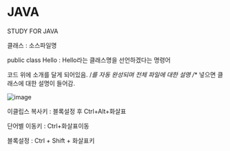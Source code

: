 # JAVA
STUDY FOR JAVA

클래스 : 소스파일명

public class Hello : Hello라는 클래스명을 선언하겠다는 명령어

코드 위에 소개를 달게 되어있음.
/*를 자동 완성되며 전체 파일에 대한 설명
/** 넣으면 클래스에 대한 설명이 들어감.

![image](https://github.com/user-attachments/assets/1eaccfc5-7ba2-48e6-84f2-92d635cb0cef)

이클립스 복사키 : 블록설정 후 Ctrl+Alt+화살표

단어별 이동키 : Ctrl+화살표이동

블록설정 : Ctrl + Shift + 화살표키
